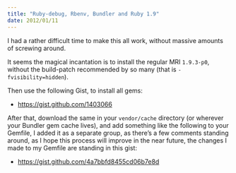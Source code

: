 ```yaml
---
title: "Ruby-debug, Rbenv, Bundler and Ruby 1.9"
date: 2012/01/11
---
```


I had a rather difficult time to make this all work, without massive amounts of screwing around.

It seems the magical incantation is to install the regular MRI `1.9.3-p0`, without the build-patch recommended by so many (that is `-fvisibility=hidden`).

Then use the following Gist, to install all gems:

* <https://gist.github.com/1403066>

After that, download the same in your `vendor/cache` directory (or wherever your Bundler gem cache lives), and add something like the following to your Gemfile, I added it as a separate group, as there’s a few comments standing around, as I hope this process will improve in the near future, the changes I made to my Gemfile are standing in this gist:

* <https://gist.github.com/4a7bbfd8455cd06b7e8d>
